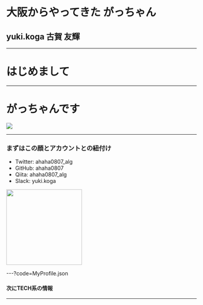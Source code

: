 # 大阪からやってきた **がっちゃん**
## yuki.koga 古賀 友輝

---

# はじめまして

---

# がっちゃんです
![](https://avatars2.githubusercontent.com/u/16623885)

---

### まずはこの顔とアカウントとの紐付け

- Twitter: ahaha0807_alg
- GitHub: ahaha0807
- Qiita: ahaha0807_alg
- Slack: yuki.koga

<img src='https://avatars2.githubusercontent.com/u/16623885' width="200px" height="200px">

---?code=MyProfile.json

#### 次にTECH系の情報

---

